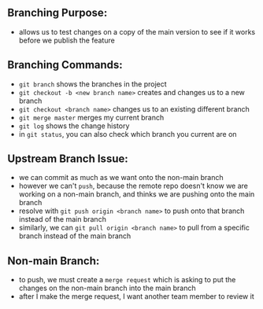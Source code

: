 Branching Purpose:
-
- allows us to test changes on a copy of the main version to see if it works before we publish the feature

Branching Commands:
-
- `git branch` shows the branches in the project
- `git checkout -b <new branch name>` creates and changes us to a new branch
- `git checkout <branch name>` changes us to an existing different branch
- `git merge master` merges my current branch 
- `git log` shows the change history
- in `git status`, you can also check which branch you current are on

Upstream Branch Issue:
-
- we can commit as much as we want onto the non-main branch
- however we can't `push`, because the remote repo doesn't know we are working on a non-main branch, and thinks we are pushing onto the main branch
- resolve with `git push origin <branch name>` to push onto that branch instead of the main branch
- similarly, we can `git pull origin <branch name>` to pull from a specific branch instead of the main branch

Non-main Branch:
-
- to push, we must create a `merge request` which is asking to put the changes on the non-main branch into the main branch
- after I make the merge request, I want another team member to review it 
